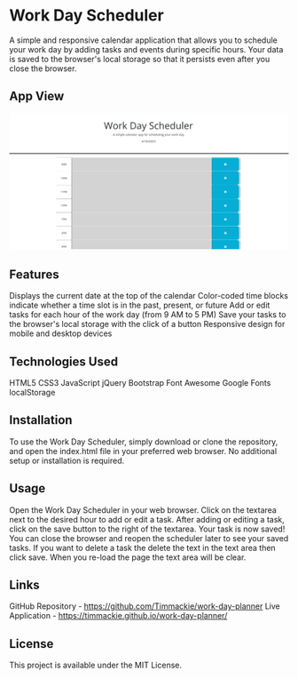# Work Day Scheduler
A simple and responsive calendar application that allows you to schedule your work day by adding tasks and events during specific hours. Your data is saved to the browser's local storage so that it persists even after you close the browser.

## App View
![Screenshot of my project](https://github.com/Timmackie/work-day-planner/blob/main/assets/Screenshot.png)

## Features
Displays the current date at the top of the calendar
Color-coded time blocks indicate whether a time slot is in the past, present, or future
Add or edit tasks for each hour of the work day (from 9 AM to 5 PM)
Save your tasks to the browser's local storage with the click of a button
Responsive design for mobile and desktop devices

## Technologies Used
HTML5
CSS3
JavaScript
jQuery
Bootstrap
Font Awesome
Google Fonts
localStorage

## Installation
To use the Work Day Scheduler, simply download or clone the repository, and open the index.html file in your preferred web browser. No additional setup or installation is required.

## Usage
Open the Work Day Scheduler in your web browser.
Click on the textarea next to the desired hour to add or edit a task.
After adding or editing a task, click on the save button to the right of the textarea.
Your task is now saved! You can close the browser and reopen the scheduler later to see your saved tasks.
If you want to delete a task the delete the text in the text area then click save. 
When you re-load the page the text area will be clear.

## Links
GitHub Repository - https://github.com/Timmackie/work-day-planner
Live Application - https://timmackie.github.io/work-day-planner/

## License
This project is available under the MIT License.
